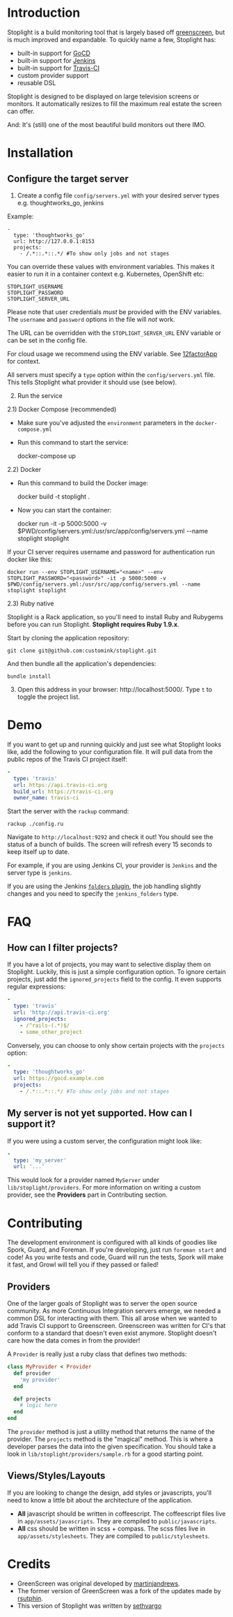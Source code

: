 # Introduction

Stoplight is a build monitoring tool that is largely based off [greenscreen](https://github.com/martinjandrews/greenscreen), but is much improved and expandable. To quickly name a few, Stoplight has:

- built-in support for [GoCD](https://www.gocd.org/)
- built-in support for [Jenkins](http://www.jenkis-ci.org)
- built-in support for [Travis-CI](http://travis-ci.org)
- custom provider support
- reusable DSL

Stoplight is designed to be displayed on large television screens or monitors. It automatically resizes to fill the maximum real estate the screen can offer.

And: It's (still) one of the most beautiful build monitors out there IMO.

# Installation

## Configure the target server

1) Create a config file `config/servers.yml` with your desired server types e.g. thoughtworks_go, jenkins

Example:

    -
      type: 'thoughtworks_go'
      url: http://127.0.0.1:8153
      projects:
        - /.*::.*::.*/ #To show only jobs and not stages

You can override these values with environment variables. This makes it easier to run it in a container context e.g. Kubernetes, OpenShift etc:

    STOPLIGHT_USERNAME
    STOPLIGHT_PASSWORD
    STOPLIGHT_SERVER_URL

Please note that user credentials _must_ be provided with the ENV variables.
The `username` and `password` options in the file will _not_ work.

The URL can be overridden with the `STOPLIGHT_SERVER_URL` ENV variable
or can be set in the config file.

For cloud usage we recommend using the ENV variable. See [12factorApp](https://12factor.net/config) for context.

All servers must specify a `type` option within the `config/servers.yml` file.
This tells Stoplight what provider it should use (see below).

2) Run the service

2.1) Docker Compose (recommended)

- Make sure you've adjusted the `environment` parameters in the `docker-compose.yml`
- Run this command to start the service:

    docker-compose up

2.2) Docker

- Run this command to build the Docker image:

    docker build -t stoplight .

- Now you can start the container:

    docker run -it -p 5000:5000 -v $PWD/config/servers.yml:/usr/src/app/config/servers.yml --name stoplight stoplight

If your CI server requires username and password for authentication run docker like this:

    docker run --env STOPLIGHT_USERNAME="<name>" --env STOPLIGHT_PASSWORD="<password>" -it -p 5000:5000 -v $PWD/config/servers.yml:/usr/src/app/config/servers.yml --name stoplight stoplight

2.3) Ruby native

Stoplight is a Rack application, so you'll need to install Ruby and Rubygems before you can run Stoplight. **Stoplight requires Ruby 1.9.x**.

Start by cloning the application repository:

    git clone git@github.com:customink/stoplight.git

And then bundle all the application's dependencies:

    bundle install

3) Open this address in your browser: http://localhost:5000/. Type `t` to toggle the project list.

# Demo

If you want to get up and running quickly and just see what Stoplight looks like, add the following to your configuration file. It will pull data from the public repos of the Travis CI project itself:

```yaml
-
  type: 'travis'
  url: https://api.travis-ci.org
  build_url: https://travis-ci.org
  owner_name: travis-ci
```

Start the server with the `rackup` command:

    rackup ./config.ru

Navigate to `http://localhost:9292` and check it out! You should see the status of a bunch of builds. The screen will refresh every 15 seconds to keep itself up to date.


For example, if you are using Jenkins CI, your provider is `Jenkins` and the server type is `jenkins`.

If you are using the Jenkins [`folders` plugin](https://www.cloudbees.com/products/cloudbees-jenkins-platform/team-edition/features/folders-plugin), the job handling slightly changes and you need to specify the `jenkins_folders` type.

# FAQ

## How can I filter projects?

If you have a lot of projects, you may want to selective display them on Stoplight. Luckily, this is just a simple configuration option. To ignore certain projects, just add the `ignored_projects` field to the config. It even supports regular expressions:

```yml
-
  type: 'travis'
  url: 'http://api.travis-ci.org'
  ignored_projects:
    - /^rails-(.*)$/
    - some_other_project
```

Conversely, you can choose to only show certain projects with the `projects` option:

```yml
-
  type: 'thoughtworks_go'
  url: https://gocd.example.com
  projects:
    - /.*::.*::.*/ #To show only jobs and not stages

```

## My server is not yet supported. How can I support it?

If you were using a custom server, the configuration might look like:

```yaml
-
  type: 'my_server'
  url: '...'
```

This would look for a provider named `MyServer` under `lib/stoplight/providers`. For more information on writing a custom provider, see the **Providers** part in Contributing section.

# Contributing

The development environment is configured with all kinds of goodies like Spork, Guard, and Foreman. If you're developing, just run `foreman start` and code! As you write tests and code, Guard will run the tests, Spork will make it fast, and Growl will tell you if they passed or failed!

## Providers

One of the larger goals of Stoplight was to server the open source community. As more Continuous Integration servers emerge, we needed a common DSL for interacting with them. This all arose when we wanted to add Travis CI support to Greenscreen. Greenscreen was written for CI's that conform to a standard that doesn't even exist anymore. Stoplight doesn't care how the data comes in from the provider!

A `Provider` is really just a ruby class that defines two methods:

```ruby
class MyProvider < Provider
  def provider
    'my provider'
  end

  def projects
    # logic here
  end
end
```

The `provider` method is just a utility method that returns the name of the provider. The `projects` method is the "magical" method. This is where a developer parses the data into the given specification. You should take a look in `lib/stoplight/providers/sample.rb` for a good starting point.

## Views/Styles/Layouts

If you are looking to change the design, add styles or javascripts, you'll need to know a little bit about the architecture of the application.

- **All** javascript should be written in coffeescript. The coffeescript files live in `app/assets/javascripts`. They are compiled to `public/javascripts`.
- **All** css should be written in scss + compass. The scss files live in `app/assets/stylesheets`. They are compiled to `public/stylesheets`.

# Credits

- GreenScreen was original developed by [martinjandrews](https://github.com/martinjandrews/greenscreen/).
- The former version of GreenScreen was a fork of the updates made by [rsutphin](https://github.com/rsutphin/greenscreen/).
- This version of Stoplight was written by [sethvargo](https://github.com/sethvargo)
